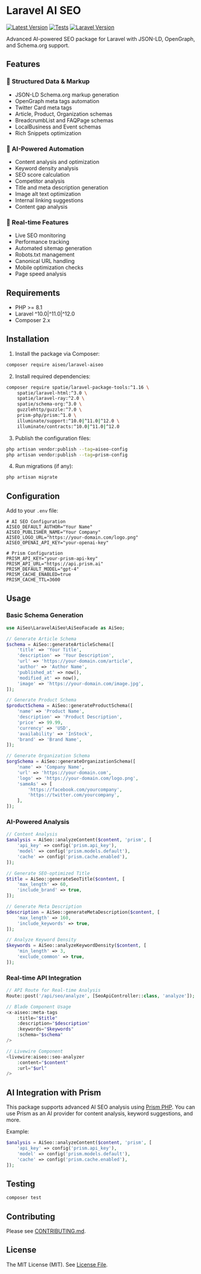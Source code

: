 # Laravel AI SEO

[![Latest Version](https://img.shields.io/packagist/v/aiseo/laravel-aiseo.svg?style=flat-square)](https://packagist.org/packages/aiseo/laravel-aiseo)
[![Tests](https://github.com/laravelgpt/laravel-aiseo/actions/workflows/tests.yml/badge.svg)](https://github.com/laravelgpt/laravel-aiseo/actions/workflows/tests.yml)
[![Laravel Version](https://img.shields.io/badge/Laravel-10.x%20%7C%2011.x%20%7C%2012.x-orange.svg)](https://laravel.com)

Advanced AI-powered SEO package for Laravel with JSON-LD, OpenGraph, and Schema.org support.

## Features

### 🎯 Structured Data & Markup
- JSON-LD Schema.org markup generation
- OpenGraph meta tags automation
- Twitter Card meta tags
- Article, Product, Organization schemas
- BreadcrumbList and FAQPage schemas
- LocalBusiness and Event schemas
- Rich Snippets optimization

### 🤖 AI-Powered Automation
- Content analysis and optimization
- Keyword density analysis
- SEO score calculation
- Competitor analysis
- Title and meta description generation
- Image alt text optimization
- Internal linking suggestions
- Content gap analysis

### 🔄 Real-time Features
- Live SEO monitoring
- Performance tracking
- Automated sitemap generation
- Robots.txt management
- Canonical URL handling
- Mobile optimization checks
- Page speed analysis

## Requirements

- PHP >= 8.1
- Laravel ^10.0|^11.0|^12.0
- Composer 2.x

## Installation

1. Install the package via Composer:

```bash
composer require aiseo/laravel-aiseo
```

2. Install required dependencies:

```bash
composer require spatie/laravel-package-tools:^1.16 \
    spatie/laravel-html:^3.0 \
    spatie/laravel-ray:^2.0 \
    spatie/schema-org:^3.0 \
    guzzlehttp/guzzle:^7.0 \
    prism-php/prism:^1.0 \
    illuminate/support:^10.0|^11.0|^12.0 \
    illuminate/contracts:^10.0|^11.0|^12.0
```

3. Publish the configuration files:

```bash
php artisan vendor:publish --tag=aiseo-config
php artisan vendor:publish --tag=prism-config
```

4. Run migrations (if any):

```bash
php artisan migrate
```

## Configuration

Add to your `.env` file:

```env
# AI SEO Configuration
AISEO_DEFAULT_AUTHOR="Your Name"
AISEO_PUBLISHER_NAME="Your Company"
AISEO_LOGO_URL="https://your-domain.com/logo.png"
AISEO_OPENAI_API_KEY="your-openai-key"

# Prism Configuration
PRISM_API_KEY="your-prism-api-key"
PRISM_API_URL="https://api.prism.ai"
PRISM_DEFAULT_MODEL="gpt-4"
PRISM_CACHE_ENABLED=true
PRISM_CACHE_TTL=3600
```

## Usage

### Basic Schema Generation

```php
use AiSeo\LaravelAiSeo\AiSeoFacade as AiSeo;

// Generate Article Schema
$schema = AiSeo::generateArticleSchema([
    'title' => 'Your Title',
    'description' => 'Your Description',
    'url' => 'https://your-domain.com/article',
    'author' => 'Author Name',
    'published_at' => now(),
    'modified_at' => now(),
    'image' => 'https://your-domain.com/image.jpg',
]);

// Generate Product Schema
$productSchema = AiSeo::generateProductSchema([
    'name' => 'Product Name',
    'description' => 'Product Description',
    'price' => 99.99,
    'currency' => 'USD',
    'availability' => 'InStock',
    'brand' => 'Brand Name',
]);

// Generate Organization Schema
$orgSchema = AiSeo::generateOrganizationSchema([
    'name' => 'Company Name',
    'url' => 'https://your-domain.com',
    'logo' => 'https://your-domain.com/logo.png',
    'sameAs' => [
        'https://facebook.com/yourcompany',
        'https://twitter.com/yourcompany',
    ],
]);
```

### AI-Powered Analysis

```php
// Content Analysis
$analysis = AiSeo::analyzeContent($content, 'prism', [
    'api_key' => config('prism.api_key'),
    'model' => config('prism.models.default'),
    'cache' => config('prism.cache.enabled'),
]);

// Generate SEO-optimized Title
$title = AiSeo::generateSeoTitle($content, [
    'max_length' => 60,
    'include_brand' => true,
]);

// Generate Meta Description
$description = AiSeo::generateMetaDescription($content, [
    'max_length' => 160,
    'include_keywords' => true,
]);

// Analyze Keyword Density
$keywords = AiSeo::analyzeKeywordDensity($content, [
    'min_length' => 3,
    'exclude_common' => true,
]);
```

### Real-time API Integration

```php
// API Route for Real-time Analysis
Route::post('/api/seo/analyze', [SeoApiController::class, 'analyze']);

// Blade Component Usage
<x-aiseo::meta-tags 
    :title="$title"
    :description="$description"
    :keywords="$keywords"
    :schema="$schema"
/>

// Livewire Component
<livewire:aiseo::seo-analyzer 
    :content="$content"
    :url="$url"
/>
```

## AI Integration with Prism

This package supports advanced AI SEO analysis using [Prism PHP](https://github.com/prism-php/prism). You can use Prism as an AI provider for content analysis, keyword suggestions, and more.

Example:

```php
$analysis = AiSeo::analyzeContent($content, 'prism', [
    'api_key' => config('prism.api_key'),
    'model' => config('prism.models.default'),
    'cache' => config('prism.cache.enabled'),
]);
```

## Testing

```bash
composer test
```

## Contributing

Please see [CONTRIBUTING.md](CONTRIBUTING.md).

## License

The MIT License (MIT). See [License File](LICENSE.md).
